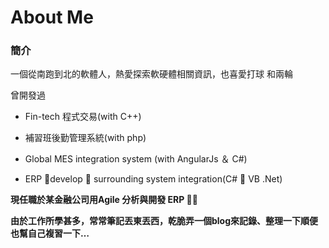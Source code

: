 # About Me



### 簡介
一個從南跑到北的軟體人，熱愛探索軟硬體相關資訊，也喜愛打球 
<span style='font-size: 1.5em; color: yellow;'><i class="fas fa-volleyball-ball"></i></span>
和兩輪
<span style='font-size: 1.5em; color: RoyalBlue;'><i class="fas fa-biking"></i></i></span>


曾開發過
- Fin-tech 程式交易(with C++) 
- 補習班後勤管理系統(with php) <span style='font-size: 2em; color: MediumPurple;'><i class="fab fa-php"></i> </span>

- Global MES integration system (with  AngularJs ＆ C#) 
<span style='font-size: 2em; color: red;'><i class="fab fa-angular"></i> </span> 
<span style='font-size: 2em; color: gold;'><i class="fab fa-js-square"></i></span>
<span style='font-size: 2em; color: ForestGreen;'><i class="fab fa-microsoft"></i></span>


- ERP develop ＆ surrounding system integration(C# ＆ VB .Net)
<span style='font-size: 2em; color: gold;'><i class="fab fa-js-square"></i></span>
<span style='font-size: 2em; color: ForestGreen;'><i class="fab fa-microsoft"></i></span>



**現任職於某金融公司用Agile 分析與開發 ERP **


**由於工作所學甚多，常常筆記丟東丟西，乾脆弄一個blog來記錄、整理一下順便也幫自己複習一下…**



